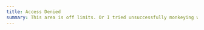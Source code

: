 ```yaml
---
title: Access Denied
summary: This area is off limits. Or I tried unsuccessfully monkeying with the settings again.
---
```

